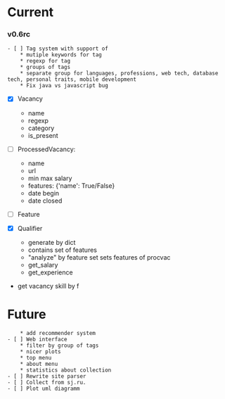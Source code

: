 Current
==========

### v0.6rc
    - [ ] Tag system with support of
        * mutiple keywords for tag
        * regexp for tag
        * groups of tags
        * separate group for languages, professions, web tech, database tech, personal traits, mobile development
        * Fix java vs javascript bug

- [X] Vacancy
    - name
    - regexp
    - category
    - is_present

- [ ] ProcessedVacancy:
    - name
    - url
    - min max salary
    - features: {'name': True/False}
    - date begin
    - date closed

- [ ] Feature

- [X] Qualifier
    - generate by dict
    - contains set of features 
    - "analyze" by feature set sets features of procvac
    - get_salary
    - get_experience

* get vacancy skill by f

Future
===========
        * add recommender system
    - [ ] Web interface
        * filter by group of tags
        * nicer plots
        * top menu
        * about menu
        * statistics about collection
    - [ ] Rewrite site parser
    - [ ] Collect from sj.ru.
    - [ ] Plot uml diagramm
